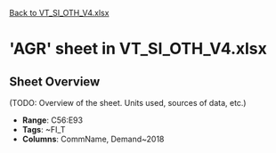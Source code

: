 [Back to VT_SI_OTH_V4.xlsx](README.md)

# 'AGR' sheet in VT_SI_OTH_V4.xlsx

## Sheet Overview

(TODO: Overview of the sheet. Units used, sources of data, etc.)

- **Range**: C56:E93
- **Tags**: ~FI_T
- **Columns**: CommName, Demand~2018

